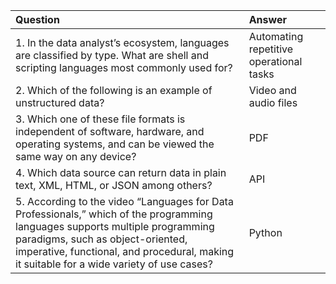 | Question | Answer |
| :--- | :--- |
| 1. In the data analyst’s ecosystem, languages are classified by type. What are shell and scripting languages most commonly used for? | Automating repetitive operational tasks |
| 2. Which of the following is an example of unstructured data? | Video and audio files |
| 3. Which one of these file formats is independent of software, hardware, and operating systems, and can be viewed the same way on any device? | PDF |
| 4. Which data source can return data in plain text, XML, HTML, or JSON among others? | API |
| 5. According to the video “Languages for Data Professionals,” which of the programming languages supports multiple programming paradigms, such as object-oriented, imperative, functional, and procedural, making it suitable for a wide variety of use cases? | Python |

